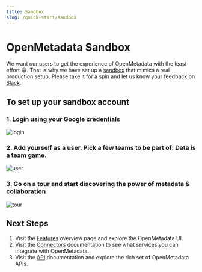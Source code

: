 ```yaml
---
title: Sandbox
slug: /quick-start/sandbox
---
```


# OpenMetadata Sandbox

We want our users to get the experience of OpenMetadata with the least effort 😁. That is why we have set up a 
[sandbox](https://sandbox.open-metadata.org/) that mimics a real production setup. Please take it for a spin and 
let us know your feedback on [Slack](https://slack.open-metadata.org/).

## To set up your sandbox account

### 1. Login using your Google credentials

<Image src="/images/quickstart/sandbox/login.webp" alt="login"/>

### 2. Add yourself as a user. Pick a few teams to be part of: Data is a team game.

<Image src="/images/quickstart/sandbox/create-user.webp" alt="user"/>

### 3. Go on a tour and start discovering the power of metadata & collaboration

<Image src="/images/quickstart/tour.webp" alt="tour"/>

## Next Steps

1. Visit the [Features](/overview/features) overview page and explore the OpenMetadata UI.
2. Visit the [Connectors](/connectors) documentation to see what services you can integrate with
   OpenMetadata.
3. Visit the [API](/swagger.html) documentation and explore the rich set of OpenMetadata APIs.
